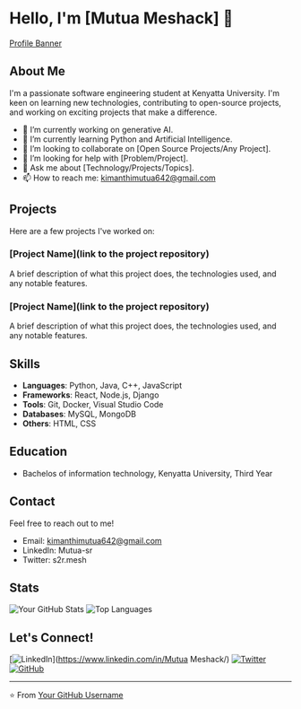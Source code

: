 # Hello, I'm [Mutua Meshack] 👋

[Profile Banner](https://via.placeholder.com/800x200.png?text=Welcome+to+my+GitHub+Profile)

## About Me

I'm a passionate software engineering student at Kenyatta University. I'm keen on learning new technologies, contributing to open-source projects, and working on exciting projects that make a difference.

- 🔭 I’m currently working on generative AI.
- 🌱 I’m currently learning Python and Artificial Intelligence.
- 👯 I’m looking to collaborate on [Open Source Projects/Any Project].
- 🤔 I’m looking for help with [Problem/Project].
- 💬 Ask me about [Technology/Projects/Topics].
- 📫 How to reach me: kimanthimutua642@gmail.com


## Projects

Here are a few projects I've worked on:

### [Project Name](link to the project repository)
A brief description of what this project does, the technologies used, and any notable features.

### [Project Name](link to the project repository)
A brief description of what this project does, the technologies used, and any notable features.

## Skills

- **Languages**: Python, Java, C++, JavaScript
- **Frameworks**: React, Node.js, Django
- **Tools**: Git, Docker, Visual Studio Code
- **Databases**: MySQL, MongoDB
- **Others**: HTML, CSS

## Education

- Bachelos of information technology, Kenyatta University, Third Year

## Contact

Feel free to reach out to me!

- Email: kimanthimutua642@gmail.com
- LinkedIn: Mutua-sr
- Twitter: s2r.mesh

## Stats

![Your GitHub Stats](https://github-readme-stats.vercel.app/api?username=yourusername&show_icons=true&theme=radical)
![Top Languages](https://github-readme-stats.vercel.app/api/top-langs/?username=yourusername&layout=compact&theme=radical)

## Let's Connect!

[![LinkedIn](https://img.shields.io/badge/LinkedIn-Connect-blue)](https://www.linkedin.com/in/Mutua Meshack/)
[![Twitter](https://img.shields.io/badge/Twitter-Follow-blue)](https://twitter.com/s2r.mesh/)
[![GitHub](https://img.shields.io/badge/GitHub-Follow-blue)](https://github.com/Mutua-sr/)

---

⭐️ From [Your GitHub Username](https://github.com/yourusername)
